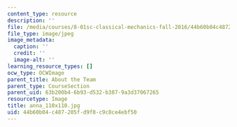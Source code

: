 ```yaml
---
content_type: resource
description: ''
file: /media/courses/8-01sc-classical-mechanics-fall-2016/44b60b04c487205fd9f8c9c8ce4ebf50_anna_110x110.jpg
file_type: image/jpeg
image_metadata:
  caption: ''
  credit: ''
  image-alt: ''
learning_resource_types: []
ocw_type: OCWImage
parent_title: About the Team
parent_type: CourseSection
parent_uid: 63b200b4-6b93-d532-b387-9a3d37067265
resourcetype: Image
title: anna_110x110.jpg
uid: 44b60b04-c487-205f-d9f8-c9c8ce4ebf50
---
```

